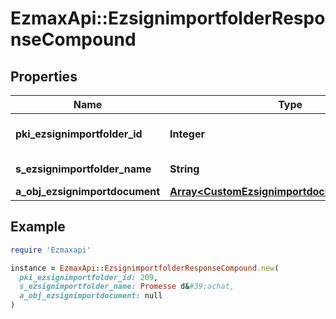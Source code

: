 # EzmaxApi::EzsignimportfolderResponseCompound

## Properties

| Name | Type | Description | Notes |
| ---- | ---- | ----------- | ----- |
| **pki_ezsignimportfolder_id** | **Integer** | The unique ID of the Ezsignimportfolder |  |
| **s_ezsignimportfolder_name** | **String** | The name of the Ezsignimportfolder |  |
| **a_obj_ezsignimportdocument** | [**Array&lt;CustomEzsignimportdocumentResponse&gt;**](CustomEzsignimportdocumentResponse.md) |  | [optional] |

## Example

```ruby
require 'Ezmaxapi'

instance = EzmaxApi::EzsignimportfolderResponseCompound.new(
  pki_ezsignimportfolder_id: 209,
  s_ezsignimportfolder_name: Promesse d&#39;achat,
  a_obj_ezsignimportdocument: null
)
```

